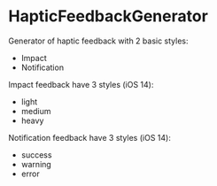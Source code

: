# HapticFeedbackGenerator

Generator of haptic feedback with 2 basic styles:
 - Impact
 - Notification
 
 
 Impact feedback have 3 styles (iOS 14):
  - light
  - medium
  - heavy
  
  Notification feedback have 3 styles (iOS 14):
  - success
  - warning
  - error
